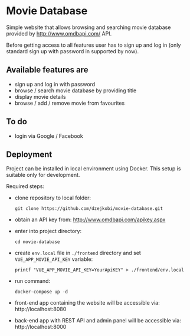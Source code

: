 # Movie Database

Simple website that allows browsing and searching movie database provided by
http://www.omdbapi.com/ API.

Before getting access to all features user has to sign up and log in
(only standard sign up with password in supported by now).


## Available features are
* sign up and log in with password
* browse / search movie database by providing title
* display movie details
* browse / add / remove movie from favourites


## To do
* login via Google / Facebook


## Deployment

Project can be installed in local environment using Docker.
This setup is suitable only for development.

Required steps:

* clone repository to local folder:
  ```
  git clone https://github.com/dzejkobi/movie-database.git
  ```
  
* obtain an API key from: http://www.omdbapi.com/apikey.aspx

* enter into project directory:
  ```
  cd movie-database
  ```

* create `env.local` file in `./frontend` directory and set `VUE_APP_MOVIE_API_KEY` variable:
  ```
  printf "VUE_APP_MOVIE_API_KEY=YourApiKEY" > ./frontend/env.local
  ```

* run command:
  ```
  docker-compose up -d
  ```
  
* front-end app containing the website will be accessible via: http://localhost:8080
* back-end app with REST API and admin panel will be accessible via: http://localhost:8000

